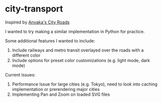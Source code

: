 # city-transport

Inspired by [Anvaka's City Roads](https://github.com/anvaka/city-roads)

I wanted to try making a similar implementation in Python for practice.

Some additional features I wanted to include:

1. Include railways and metro transit overlayed over the roads with a different color
2. Include options for preset color customizations (e.g. light mode, dark mode)

Current Issues:

1. Performance Issue for large cities (e.g. Tokyo), need to look into caching implementation or prerendering major cities
2. Implementing Pan and Zoom on loaded SVG files
